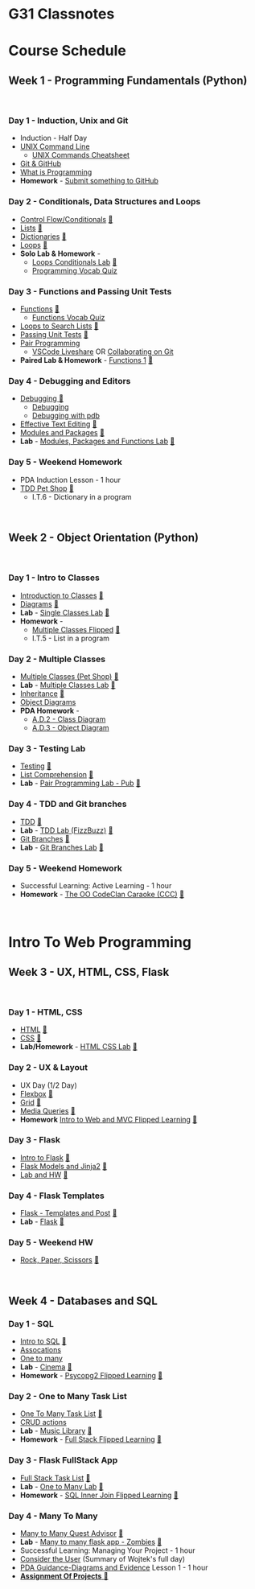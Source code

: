 # G31 Classnotes

# Course Schedule

## Week 1 - Programming Fundamentals (Python)

&nbsp;

### Day 1 - Induction, Unix and Git

* Induction - Half Day
* [UNIX Command Line](./week_01/day_1/command_line_basics/command_line_basics.md)
	* [UNIX Commands Cheatsheet](week_01/day_1/command_line_basics/terminal_cheatsheet.md)
* [Git & GitHub](week_01/day_1/git_and_github.md)
* [What is Programming](week_01/day_1/what_is_programming.md)
* **Homework** - [Submit something to GitHub](week_01/day_1/homework.md)


### Day 2 - Conditionals, Data Structures and Loops

* [Control Flow/Conditionals](week_01/day_2/conditionals/conditionals.md) [:file_folder:](week_01/day_2/conditionals)
* [Lists](week_01/day_2/lists/lists.md) [:file_folder:](week_01/day_2/lists)
* [Dictionaries](week_01/day_2/dictionaries/dictionaries.md) [:file_folder:](week_01/day_2/dictionaries)
* [Loops](week_01/day_2/loops/loops.md) [:file_folder:](week_01/day_2/loops)
* **Solo Lab & Homework** - 
  * [Loops Conditionals Lab](week_01/day_2/lists_dictionaries_lab) [:file_folder:](week_01/day_2/lists_dictionaries_lab)
  * [Programming Vocab Quiz](week_01/day_2/programming_vocab_quiz.md)


### Day 3 - Functions and Passing Unit Tests

* [Functions](week_01/day_3/functions/functions.md) [:file_folder:](week_01/day_3/functions)
	* [Functions Vocab Quiz](week_01/day_3/functions/functions_vocab_quiz.md)
* [Loops to Search Lists](week_01/day_3/using_loops_to_search_lists/using_loops_to_search_lists.md) [:file_folder:](week_01/day_3/using_loops_to_search_lists)
* [Passing Unit Tests](week_01/day_3/passing_unit_tests/passing_unit_tests.md) [:file_folder:](week_01/day_3/passing_unit_tests)
* [Pair Programming](week_01/day_3/pair_programming.md)
  * [VSCode Liveshare](week_01/day_3/vs_code_live_share.md) OR [Collaborating on Git](week_01/day_3/collaborating_on_git.md)
* **Paired Lab & Homework** - [Functions 1](week_01/day_3/functions_lab_1/functions_lab1.md) [:file_folder:](week_01/day_3/functions_lab_1)


### Day 4 - Debugging and Editors

* [Debugging :file_folder:](week_01/day_4/debugging)
  * [Debugging](week_01/day_4/debugging/debugging.md)
  * [Debugging with pdb](week_01/day_4/debugging/pdb.md)
* [Effective Text Editing](week_01/day_4/effective_text_editing/vscode_effective_text_editing.md) [:file_folder:](week_01/day_4/effective_text_editing)
* [Modules and Packages](week_01/day_4/modules_packages/modules_packages.md) [:file_folder:](week_01/day_4/modules_packages)
* **Lab** - [Modules, Packages and Functions Lab](week_01/day_4/modules_packages_functions_lab/modules_packages_functions_lab.md) [:file_folder:](week_01/day_4/modules_packages_functions_lab)

### Day 5 - Weekend Homework

* PDA Induction Lesson - 1 hour
* [TDD Pet Shop](week_01/weekend_homework/homework_brief.md) [:file_folder:](week_01/weekend_homework)
  * I.T.6 - Dictionary in a program


&nbsp;

## Week 2 - Object Orientation (Python)

&nbsp;

### Day 1 - Intro to Classes

* [Introduction to Classes](week_02/day_1/classes_intro/classes_intro.md) [:file_folder:](week_02/day_1/classes_intro)
* [Diagrams](week_02/day_1/diagrams/intro_to_diagrams.md) [:file_folder:](week_02/day_1/diagrams)
* **Lab** - [Single Classes Lab](week_02/day_1/single_class_lab/single_class_lab.md) [:file_folder:](week_02/day_1/single_class_lab)
* **Homework** - 
  * [Multiple Classes Flipped](week_02/day_1/homework/multiple_classes.md) [:file_folder:](week_02/day_1/homework)
  * I.T.5 - List in a program

### Day 2 - Multiple Classes

* [Multiple Classes (Pet Shop)](week_02/day_2/multiple_classes/multiple_classes.md) [:file_folder:](week_02/day_2/multiple_classes)
* **Lab** - [Multiple Classes Lab](week_02/day_2/multiple_classes_lab/bus_stop_lab.md) [:file_folder:](week_02/day_2/multiple_classes_lab)
* [Inheritance](week_02/day_2/inheritance/inheritance.md) [:file_folder:](week_02/day_2/inheritance)
* [Object Diagrams](week_02/day_2/object_diagrams/object_diagrams.md)
* **PDA Homework** - 
  * [A.D.2 - Class Diagram](week_02/day_2/pda_homework/class_object_diagram.md)
  * [A.D.3 - Object Diagram](week_02/day_2/pda_homework/class_object_diagram.md)

### Day 3 - Testing Lab

* [Testing](week_02/day_3/testing/testing.md) [:file_folder:](week_02/day_3/testing)
* [List Comprehension](week_02/day_3/list_comprehension/list_comprehension.md) [:file_folder:](week_02/day_3/list_comprehension)
* **Lab** - [Pair Programming Lab - Pub](week_02/day_3/testing_lab/testing_lab.md) [:file_folder:](week_02/day_3/testing_lab)

### Day 4 - TDD and Git branches

* [TDD](week_02/day_4/tdd/test_driven_development.md) [:file_folder:](week_02/day_4/tdd)
* **Lab** - [TDD Lab (FizzBuzz)](week_02/day_4/tdd_fizzbuzz/tdd_fizzbuzz.md) [:file_folder:](week_02/day_4/tdd_fizzbuzz)
* [Git Branches](week_02/day_4/git_branches/git_branches.md) [:file_folder:](week_02/day_4/git_branches)     
* **Lab** - [Git Branches Lab](week_02/day_4/tdd_branches_lab/tdd_branches_lab.md) [:file_folder:](week_02/day_4/tdd_branches_lab) 

### Day 5 - Weekend Homework

* Successful Learning: Active Learning - 1 hour
* **Homework** - [The OO CodeClan Caraoke (CCC)](week_02/weekend_homework/weekend_homework.md) [:file_folder:]()

&nbsp;
# Intro To Web Programming

## Week 3 - UX, HTML, CSS, Flask

&nbsp;

### Day 1 - HTML, CSS

* [HTML](week_03/day_1/01_html/semantic_html5.md) [:file_folder:](week_03/day_1/01_html)
* [CSS](week_03/day_1/02_css/css.md) [:file_folder:](week_03/day_2/02_css)
* **Lab/Homework** - [HTML CSS Lab](week_03/day_1/03_html_css_lab_hw/html_css_lab.md) [:file_folder:](week_03/day_1/03_html_css_lab_hw)

### Day 2 - UX & Layout

* UX Day (1/2 Day)
* [Flexbox](week_03/day_2/01_css_layout/flexbox/flexbox.md) [:file_folder:](week_03/day_2/01_css_layout/flexbox)
* [Grid](week_03/day_2/01_css_layout/grid/grid.md) [:file_folder:](week_03/day_2/01_css_layout/grid)
* [Media Queries](week_03/day_2/01_css_layout/media_queries/media_queries.md) [:file_folder:](week_03/day_2/01_css_layout/media_queries)
* **Homework** [Intro to Web and MVC Flipped Learning](week_03/day_2/03_hw_flipped_intro_to_mvc_web/03_hw_intro_to_web_mvc.md) [:file_folder:](week_03/day_2/03_hw_flipped_intro_to_mvc_web)

### Day 3 - Flask

* [Intro to Flask](week_03/day_3/01_intro_to_flask/01_intro_to_flask.md) [:file_folder:](week_03/day_3/01_intro_to_flask)
* [Flask Models and Jinja2](week_03/day_3/02_flask_models_djinja/02_flask_models_djinja.md) [:file_folder:](week_03/day_3/02_flask_models_djinja)
* [Lab and HW](week_03/day_3/03_flask_lab_hw/flask_models_lab_hw.md) [:file_folder:](week_03/day_3/03_flask_lab_hw)

### Day 4 - Flask Templates

* [Flask - Templates and Post](week_03/day_4/01_flask_templates/01_flask_templates.md) [:file_folder:](week_03/day_4/01_flask_templates)
* **Lab** - [Flask](week_03/day_4/02_flask_template_lab/flask_templates_lab.md) [:file_folder:](week_03/day_4/02_flask_template_lab)

### Day 5 - Weekend HW

* [Rock, Paper, Scissors](week_03/weekend_hw_rps/weekend_hw_rps.md) [:file_folder:](week_03/weekend_hw_rps/weekend_hw_rps)

&nbsp;

## Week 4 - Databases and SQL

### Day 1 - SQL

* [Intro to SQL](week_04/day_1/01_intro_to_sql/01_databases_and_sql_intro.md) [:file_folder:](week_04/day_1/01_intro_to_sql)
* [Assocations](week_04/day_1/01_intro_to_sql/02_associations_intro.md)
* [One to many](week_04/day_1/01_intro_to_sql/03_one_to_many.md)
* **Lab** - [Cinema](week_04/day_1/02_cinema_crud_sql_lab/lab.md) [:file_folder:](week_04/day_1/02_cinema_crud_sql_lab)
* **Homework** - [Psycopg2 Flipped Learning](week_04/day_1/03_psycopg2_flipped_hw/flipped_lesson.md) [:file_folder:](week_04/day_1/03_psycopg2_flipped_hw)

### Day 2 - One to Many Task List
* [One To Many Task List](week_04/day_2/01_one_to_many_task_list/one_to_many.md) [:file_folder:](week_04/day_2/01_one_to_many_task_list)
* [CRUD actions](week_04/day_2/01_crud_actions)
* **Lab** - [Music Library](week_04/day_2/02_music_library_lab/music_lab.md) [:file_folder:](week_04/day_2/02_music_library_lab)
* **Homework** - [Full Stack Flipped Learning](week_04/day_2/03_hw_fullstack_intro_flipped/full_stack_part_1.md) [:file_folder:](week_04/day_2/03_hw_fullstack_intro_flipped)

### Day 3 - Flask FullStack App


* [Full Stack Task List](week_04/day_3/01_full_stack_task_list/full_stack_part_2.md) [:file_folder:](week_04/day_3/01_full_stack_task_list)
* **Lab** - [One to Many Lab](week_04/day_3/02_one_to_many_lab/one_to_many_lab.md) [:file_folder:](week_04/day_3/02_one_to_many_lab)
* **Homework** - [SQL Inner Join Flipped Learning](week_04/day_3/03_inner_joins_flipped_hw/many_to_many.md) [:file_folder:](week_04/day_3/03_inner_joins_flipped_hw/)

### Day 4 - Many To Many 

* [Many to Many Quest Advisor](week_04/day_4/01_many_to_many_quest_advisor/many_to_many.md) [:file_folder:](week_04/day_4/01_many_to_many_quest_advisor)
* **Lab** - [Many to many flask app - Zombies](week_04/day_4/02_lab_many_to_many_zombies/many_to_many_zombies.md) [:file_folder:](week_04/day_4/02_lab_many_to_many_zombies)
* Successful Learning: Managing Your Project - 1 hour
* [Consider the User](week_04/day_4/consider_the_user.md) (Summary of Wojtek's full day)
* [PDA Guidance-Diagrams and Evidence](https://docs.google.com/presentation/d/1PoL3BnYFmo7wn5m1BD09V4orIt-SiP694ZdzyTibI38/edit) Lesson 1 - 1 hour
* [**Assignment Of Projects** :file_folder:](projects)